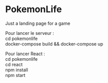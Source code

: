 # PokemonLife
Just a landing page for a game

Pour lancer le serveur : <br/>
cd pokemonlife<br/>
docker-compose build && docker-compose up<br/>

Pour lancer React :<br/>
cd pokemonlife<br/>
cd react<br/>
npm install<br/>
npm start<br/>

